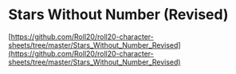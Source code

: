 # Stars Without Number (Revised)
[https://github.com/Roll20/roll20-character-sheets/tree/master/Stars_Without_Number_Revised](https://github.com/Roll20/roll20-character-sheets/tree/master/Stars_Without_Number_Revised)